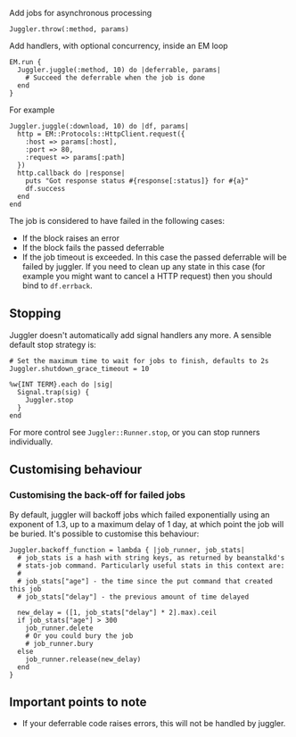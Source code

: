 Add jobs for asynchronous processing

    Juggler.throw(:method, params)

Add handlers, with optional concurrency, inside an EM loop

    EM.run {
      Juggler.juggle(:method, 10) do |deferrable, params|
        # Succeed the deferrable when the job is done
      end
    }

For example

    Juggler.juggle(:download, 10) do |df, params|
      http = EM::Protocols::HttpClient.request({
        :host => params[:host], 
        :port => 80, 
        :request => params[:path]
      })
      http.callback do |response|
        puts "Got response status #{response[:status]} for #{a}"
        df.success
      end
    end

The job is considered to have failed in the following cases:

* If the block raises an error
* If the block fails the passed deferrable
* If the job timeout is exceeded. In this case the passed deferrable will be failed by juggler. If you need to clean up any state in this case (for example you might want to cancel a HTTP request) then you should bind to `df.errback`.

## Stopping

Juggler doesn't automatically add signal handlers any more. A sensible default stop strategy is:

    # Set the maximum time to wait for jobs to finish, defaults to 2s
    Juggler.shutdown_grace_timeout = 10

    %w{INT TERM}.each do |sig|
      Signal.trap(sig) {
        Juggler.stop
      }
    end

For more control see `Juggler::Runner.stop`, or you can stop runners individually.

## Customising behaviour

### Customising the back-off for failed jobs

By default, juggler will backoff jobs which failed exponentially using an exponent of 1.3, up to a maximum delay of 1 day, at which point the job will be buried. It's possible to customise this behaviour:

    Juggler.backoff_function = lambda { |job_runner, job_stats|
      # job_stats is a hash with string keys, as returned by beanstalkd's
      # stats-job command. Particularly useful stats in this context are:
      #
      # job_stats["age"] - the time since the put command that created this job
      # job_stats["delay"] - the previous amount of time delayed

      new_delay = ([1, job_stats["delay"] * 2].max).ceil
      if job_stats["age"] > 300
        job_runner.delete
        # Or you could bury the job
        # job_runner.bury
      else
        job_runner.release(new_delay)
      end
    }

## Important points to note

* If your deferrable code raises errors, this will not be handled by juggler.
